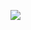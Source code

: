 ㅤㅤㅤㅤㅤㅤㅤ    ㅤㅤㅤㅤㅤㅤㅤ    ㅤㅤㅤㅤㅤㅤㅤ    ㅤㅤㅤㅤㅤㅤㅤ  ![](https://i.pinimg.com/736x/9b/fd/55/9bfd5550ae9f5d0c187407ee14d3ae1b.jpg)
